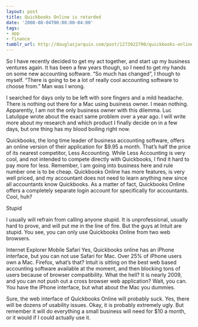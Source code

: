 ```yaml
---
layout: post
title: Quickbooks Online is retarded
date: '2008-08-04T00:00:00-04:00'
tags:
- app
- finance
tumblr_url: http://douglasjarquin.com/post/1273922790/quickbooks-online-is-retarded
---
```

So I have recently decided to get my act together, and start up my business ventures again. It has been a few years though, so I need to get my hands on some new accounting software. “So much has changed”, I though to myself. “There is going to be a lot of really cool accounting software to choose from.” Man was I wrong.

I searched for days only to be left with sore fingers and a mild headache. There is nothing out there for a Mac using business owner. I mean nothing. Apparently, I am not the only business owner with this dilemma. Luc Latulippe wrote about the exact same problem over a year ago. I will write more about my research and which product I finally decide on in a few days, but one thing has my blood boiling right now.

Quickbooks, the long time leader of business accounting software, offers an online version of their application for $9.95 a month. That’s half the price of its nearest competitor, Less Accounting. While Less Accounting is very cool, and not intended to compete directly with Quickbooks, I find it hard to pay more for less. Remember, I am going into business here and rule number one is to be cheap. Quickbooks Online has more features, is very well priced, and my accountant does not need to learn anything new since all accountants know Quickbooks. As a matter of fact, Quickbooks Online offers a completely separate login account for specifically for accountants. Cool, huh?

Stupid

I usually will refrain from calling anyone stupid. It is unprofessional, usually hard to prove, and will put me in the line of fire. But the guys at Intuit are stupid. You see, you can only use Quickbooks Online from two web browsers.

Internet Explorer 
Mobile Safari
Yes, Quickbooks online has an iPhone interface, but you can not use Safari for Mac. Over 25% of iPhone users own a Mac. Firefox, what’s that? Intuit is sitting on the best web based accounting software available at the moment, and then blocking tons of users because of browser compatibility. What the hell? It is nearly 2009, and you can not push out a cross browser web application? Wait, you can. You have the iPhone interface, but what about the Mac you dummies.

Sure, the web interface of Quickbooks Online will probably suck. Yes, there will be dozens of usability issues. Okay, it is probably extremely ugly. But remember it will do everything a small business will need for $10 a month, or it would if I could actually use it.
